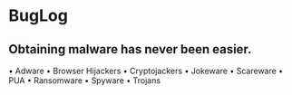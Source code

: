 # BugLog
## Obtaining malware has never been easier.

• Adware
• Browser Hijackers
• Cryptojackers
• Jokeware
• Scareware
• PUA
• Ransomware
• Spyware
• Trojans

